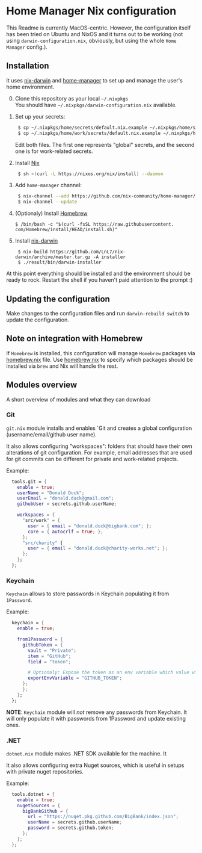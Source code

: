 # Home Manager Nix configuration

This Readme is currently MacOS-centric.
However, the configuration itself has been tried on Ubuntu and NixOS and it turns out to be working (not using `darwin-configuration.nix`, obviously, but using the whole `Home Manager` config.).

## Installation

It uses [nix-darwin](https://github.com/LnL7/nix-darwin) and [home-manager](https://github.com/nix-community/home-manager) to set up and manage the user's home environment.

0. Clone this repository as your local `~/.nixpkgs` </br>
    You should have `~/.nixpkgs/darwin-configuration.nix` available.

1. Set up your secrets:
   ```bash
    $ cp ~/.nixpkgs/home/secrets/default.nix.example ~/.nixpkgs/home/secrets/default.nix
    $ cp ~/.nixpkgs/home/work/secrets/default.nix.example ~/.nixpkgs/home/work/secrets/default.nix
   ```
   Edit both files. The first one represents "global" secrets, and the second one is for work-related secrets.

1. Install [Nix](https://nixos.org/download.html)
   ```bash
    $ sh <(curl -L https://nixos.org/nix/install) --daemon
   ```

2. Add `home-manager` channel:
   ```bash
    $ nix-channel --add https://github.com/nix-community/home-manager/archive/master.tar.gz home-manager
    $ nix-channel --update
   ```
3. (Optionaly) Install [Homebrew](https://brew.sh/)
   ```
   $ /bin/bash -c "$(curl -fsSL https://raw.githubusercontent. com/Homebrew/install/HEAD/install.sh)"
   ```

3. Install [nix-darwin](https://github.com/LnL7/nix-darwin)
   ```
    $ nix-build https://github.com/LnL7/nix-darwin/archive/master.tar.gz -A installer
    $ ./result/bin/darwin-installer
   ```

At this point everything should be installed and the environment should be ready to rock.
Restart the shell if you haven't paid attention to the prompt :)

## Updating the configuration

Make changes to the configuration files and run `darwin-rebuild switch` to update the configuration.

## Note on integration with Homebrew

If `Homebrew` is installed, this configuration will manage `Homebrew` packages via [homebrew.nix](./homebrew.nix) file.
Use [homebrew.nix](./homebrew.nix) to specify which packages should be installed via `brew` and Nix will handle the rest.


## Modules overview

A short overview of modules and what they can download

### Git

`git.nix` module installs and enables `Git and creates a global configuration (username/email/github user name).

It also allows configuring "workspaces": folders that should have their own alterations of git configuration.
For example, email addresses that are used for git commits can be different for private and work-related projects.

Example:

```nix
  tools.git = {
    enable = true;
    userName = "Donald Duck";
    userEmail = "donald.duck@gmail.com";
    githubUser = secrets.github.userName;

    workspaces = {
      "src/work" = {
        user = { email = "donald.duck@bigbank.com"; };
        core = { autocrlf = true; };
      };
      "src/charity" {
        user = { email = "donald.duck@charity-works.net"; };
      };
    };
  };
```

### Keychain

`Keychain` allows to store passwords in Keychain populating it from `1Password`.

Example:

```nix
  keychain = {
    enable = true;

    from1Password = {
      githubToken = {
        vault = "Private";
        item = "GitHub";
        field = "token";

        # Optionaly: Expose the token as an env variable which value will be read from Keychain
        exportEnvVariable = "GITHUB_TOKEN";
      };
      };
    };
  };

```

**NOTE**: `Keychain` module will _not_ remove any passwords from Keychain. It will only populate it with passwords from 1Password and update existing ones.

### .NET

`dotnet.nix` module makes .NET SDK available for the machine. It

It also allows configuring extra Nuget sources, which is useful in setups with private nuget repositories.

Example:

```nix
  tools.dotnet = {
    enable = true;
    nugetSources = {
      bigBankGithub = {
        url = "https://nuget.pkg.github.com/BigBank/index.json";
        userName = secrets.github.userName;
        password = secrets.github.token;
      };
    };
  };
```
